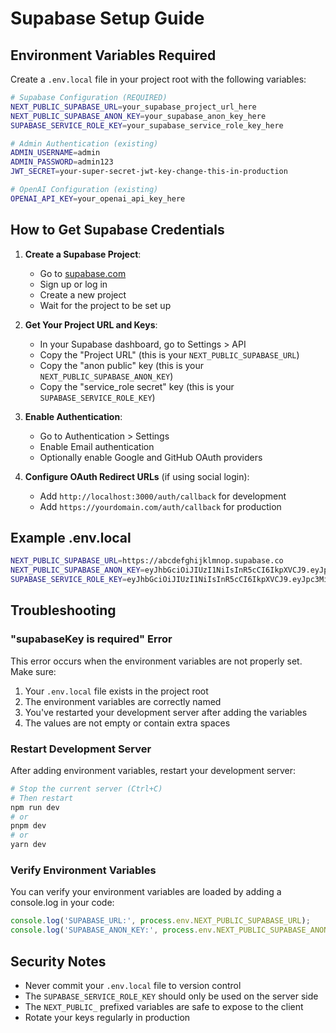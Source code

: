 # Supabase Setup Guide

## Environment Variables Required

Create a `.env.local` file in your project root with the following variables:

```bash
# Supabase Configuration (REQUIRED)
NEXT_PUBLIC_SUPABASE_URL=your_supabase_project_url_here
NEXT_PUBLIC_SUPABASE_ANON_KEY=your_supabase_anon_key_here
SUPABASE_SERVICE_ROLE_KEY=your_supabase_service_role_key_here

# Admin Authentication (existing)
ADMIN_USERNAME=admin
ADMIN_PASSWORD=admin123
JWT_SECRET=your-super-secret-jwt-key-change-this-in-production

# OpenAI Configuration (existing)
OPENAI_API_KEY=your_openai_api_key_here
```

## How to Get Supabase Credentials

1. **Create a Supabase Project**:
   - Go to [supabase.com](https://supabase.com)
   - Sign up or log in
   - Create a new project
   - Wait for the project to be set up

2. **Get Your Project URL and Keys**:
   - In your Supabase dashboard, go to Settings > API
   - Copy the "Project URL" (this is your `NEXT_PUBLIC_SUPABASE_URL`)
   - Copy the "anon public" key (this is your `NEXT_PUBLIC_SUPABASE_ANON_KEY`)
   - Copy the "service_role secret" key (this is your `SUPABASE_SERVICE_ROLE_KEY`)

3. **Enable Authentication**:
   - Go to Authentication > Settings
   - Enable Email authentication
   - Optionally enable Google and GitHub OAuth providers

4. **Configure OAuth Redirect URLs** (if using social login):
   - Add `http://localhost:3000/auth/callback` for development
   - Add `https://yourdomain.com/auth/callback` for production

## Example .env.local

```bash
NEXT_PUBLIC_SUPABASE_URL=https://abcdefghijklmnop.supabase.co
NEXT_PUBLIC_SUPABASE_ANON_KEY=eyJhbGciOiJIUzI1NiIsInR5cCI6IkpXVCJ9.eyJpc3MiOiJzdXBhYmFzZSIsInJlZiI6ImFiY2RlZmdoaWprbG1ub3AiLCJyb2xlIjoiYW5vbiIsImlhdCI6MTYzNjU0NjQwMCwiZXhwIjoxOTUyMTIyNDAwfQ.example
SUPABASE_SERVICE_ROLE_KEY=eyJhbGciOiJIUzI1NiIsInR5cCI6IkpXVCJ9.eyJpc3MiOiJzdXBhYmFzZSIsInJlZiI6ImFiY2RlZmdoaWprbG1ub3AiLCJyb2xlIjoic2VydmljZV9yb2xlIiwiaWF0IjoxNjM2NTQ2NDAwLCJleHAiOjE5NTIxMjI0MDB9.example
```

## Troubleshooting

### "supabaseKey is required" Error

This error occurs when the environment variables are not properly set. Make sure:

1. Your `.env.local` file exists in the project root
2. The environment variables are correctly named
3. You've restarted your development server after adding the variables
4. The values are not empty or contain extra spaces

### Restart Development Server

After adding environment variables, restart your development server:

```bash
# Stop the current server (Ctrl+C)
# Then restart
npm run dev
# or
pnpm dev
# or
yarn dev
```

### Verify Environment Variables

You can verify your environment variables are loaded by adding a console.log in your code:

```typescript
console.log('SUPABASE_URL:', process.env.NEXT_PUBLIC_SUPABASE_URL);
console.log('SUPABASE_ANON_KEY:', process.env.NEXT_PUBLIC_SUPABASE_ANON_KEY);
```

## Security Notes

- Never commit your `.env.local` file to version control
- The `SUPABASE_SERVICE_ROLE_KEY` should only be used on the server side
- The `NEXT_PUBLIC_` prefixed variables are safe to expose to the client
- Rotate your keys regularly in production
